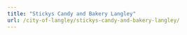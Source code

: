 ```yaml
---
title: "Stickys Candy and Bakery Langley"
url: /city-of-langley/stickys-candy-and-bakery-langley/
---
```

